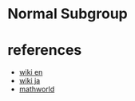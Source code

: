 # Normal Subgroup



# references
- [wiki en](https://en.wikipedia.org/wiki/Normal_subgroup)
- [wiki ja](ja.wikipedia.org/wiki/正規部分群)
- [mathworld](https://mathworld.wolfram.com/NormalSubgroup.html)